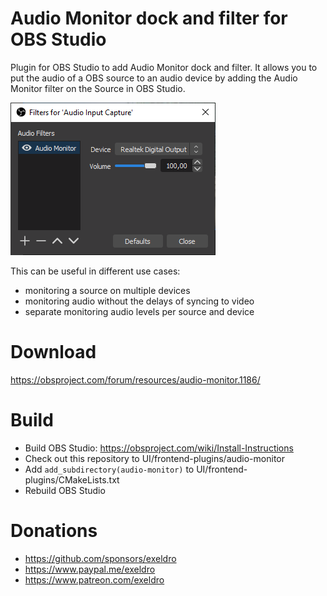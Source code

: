# Audio Monitor dock and filter for OBS Studio

Plugin for OBS Studio to add Audio Monitor dock and filter.
It allows you to put the audio of a OBS source to an audio device by adding the Audio Monitor filter on the Source in OBS Studio.

![Screenshot](media/screenshot.png)

This can be useful in different use cases:

   * monitoring a source on multiple devices
   * monitoring audio without the delays of syncing to video
   * separate monitoring audio levels per source and device
   
# Download
https://obsproject.com/forum/resources/audio-monitor.1186/

# Build
- Build OBS Studio: https://obsproject.com/wiki/Install-Instructions
- Check out this repository to UI/frontend-plugins/audio-monitor
- Add `add_subdirectory(audio-monitor)` to UI/frontend-plugins/CMakeLists.txt
- Rebuild OBS Studio

# Donations
- https://github.com/sponsors/exeldro
- https://www.paypal.me/exeldro
- https://www.patreon.com/exeldro
